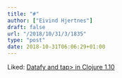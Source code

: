 ```yaml
---
title: "#"
author: ["Eivind Hjertnes"]
draft: false
url: "/2018/10/31/3/1835"
type: "post"
date: 2018-10-31T06:06:29+01:00
---
```


Liked:
[Datafy
and tap> in Clojure 1.10](https://www.birkey.co/2018-10-26-datafy-and-tap>-in-clojure-1.10.html)
